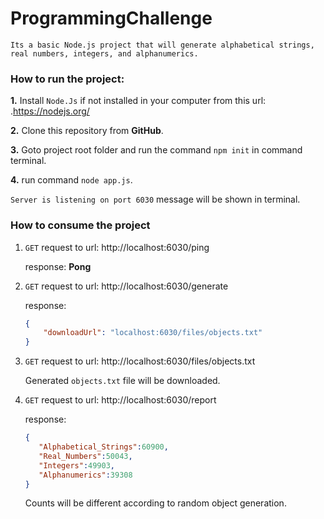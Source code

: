 # ProgrammingChallenge
```Its a basic Node.js project that will generate alphabetical strings, real numbers, integers, and alphanumerics.```

### How to run the project:

**1.** Install `Node.Js` if not installed in your computer from this url: .https://nodejs.org/

**2.** Clone this repository from **GitHub**.

**3.** Goto project root folder and run the command `npm init` in command terminal.

**4.** run command `node app.js`.

```Server is listening on port 6030``` message will be shown in terminal.

### How to consume the project

1. `GET` request to url: http://localhost:6030/ping

    response: **Pong**

2. `GET` request to url: http://localhost:6030/generate

    response:
    
     ```json
     {
         "downloadUrl": "localhost:6030/files/objects.txt"
     }
     ```
3. `GET` request to url: http://localhost:6030/files/objects.txt

    Generated `objects.txt` file will be downloaded.

4. `GET` request to  url: http://localhost:6030/report

    response:
    
     ```json
    {
        "Alphabetical_Strings":60900,
        "Real_Numbers":50043,
        "Integers":49903,
        "Alphanumerics":39308
    }
    ```
    Counts will be different according to random object generation.



